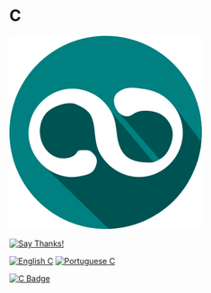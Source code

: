 # C

![Logo](../../../logo/logo.png)

[![Say Thanks!](https://img.shields.io/badge/Say%20Thanks-!-1EAEDB.svg?longCache=true&style=for-the-badge)](https://saythanks.io/to/Fazendaaa)

[![English C](https://img.shields.io/badge/Language-EN-blue.svg?longCache=true&style=for-the-badge)](./C.md)
[![Portuguese C](https://img.shields.io/badge/Linguagem-PT-green.svg?longCache=true&style=for-the-badge)](./C.PT.md)

[![C Badge](https://img.shields.io/badge/C-7/627-orange.svg?longCache=true&style=flat-square)](../../../src/c/)

